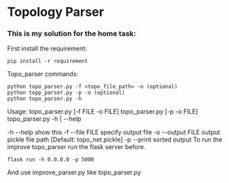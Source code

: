 # Topology Parser

### This is my solution for the home task:

First install the requirement:

```
pip install -r requirement
```

Topo_parser commands:

```
python topo_parser.py -f <topo_file_path> -o (optional)
python topp_parser.py -p -o (optional)
python topo_parser.py -h
```
Usage:
topo_parser.py [-f FILE -o FILE]
topo_parser.py [-p -o FILE]
topo_parser.py -h | --help

-h --help    show this
-f --file FILE      specify output file
-o --output FILE     output pickle file path [Default: topo_net.pickle]
-p --print  sorted output
To run the improve topo_parser run the flask server before.

```
flask run -h 0.0.0.0 -p 5000
```

And use improve_parser.py like topo_parser.py

